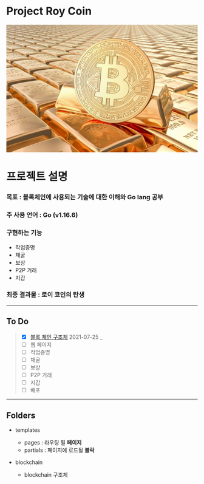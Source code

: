 # Project Roy Coin
![screensh](imgs/coin.jpg)
# 프로젝트 설명
### 목표 : 블록체인에 사용되는 기술에 대한 이해와 Go lang 공부


### 주 사용 언어 : Go (v1.16.6)


### 구현하는 기능
  - 작업증명
  - 채굴
  - 보상
  - P2P 거래
  - 지갑 


### 최종 결과물 :  **로이 코인**의 탄생
---

## To Do

>- [x] [블록 체인 구조체](https://github.com/abc7468/roycoin/blob/main/blockchain/blockchain.go) 2021-07-25 _ 
>- [ ] 웹 페이지 
>- [ ] 작업증명 
>- [ ] 채굴 
>- [ ] 보상 
>- [ ] P2P 거래 
>- [ ] 지갑 
>- [ ] 배포
---
## Folders
- templates
  - pages : 라우팅 될 **페이지**
  - partials : 페이지에 로드될 **블락** 

- blockchain
  - blockchain 구조체



